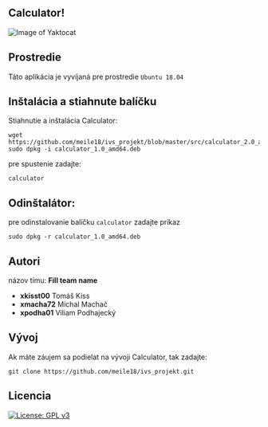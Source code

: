 Calculator!
--------
![Image of Yaktocat](https://octodex.github.com/images/yaktocat.png)

Prostredie
---------
Táto aplikácia je vyvíjaná pre prostredie `Ubuntu 18.04`


Inštalácia a stiahnute balíčku
---------
Stiahnutie a inštalácia Calculator:

    wget https://github.com/meile18/ivs_projekt/blob/master/src/calculator_2.0_amd64.deb
    sudo dpkg -i calculator_1.0_amd64.deb

pre spustenie zadajte:

    calculator

Odinštalátor:
------
pre odinstalovanie balíčku `calculator` zadajte príkaz

    sudo dpkg -r calculator_1.0_amd64.deb

Autori
------

názov tímu: <strong>Fill team name</strong>

- <strong>xkisst00</strong> Tomáš Kiss
- <strong>xmacha72</strong> Michal Machač
- <strong>xpodha01</strong> Viliam Podhajecký


Vývoj
------
Ak máte záujem sa podielat na vývoji Calculator, tak zadajte:

    git clone https://github.com/meile18/ivs_projekt.git

Licencia
-------

[![License: GPL v3](https://img.shields.io/badge/License-GPLv3-blue.svg)](https://www.gnu.org/licenses/gpl-3.0)


